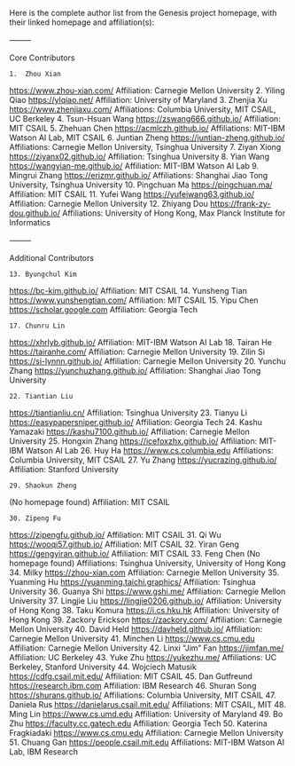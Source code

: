 Here is the complete author list from the Genesis project homepage, with their linked homepage and affiliation(s):

⸻

Core Contributors

	1.	Zhou Xian
https://www.zhou-xian.com/
Affiliation: Carnegie Mellon University
	2.	Yiling Qiao
https://ylqiao.net/
Affiliation: University of Maryland
	3.	Zhenjia Xu
https://www.zhenjiaxu.com/
Affiliations: Columbia University, MIT CSAIL, UC Berkeley
	4.	Tsun-Hsuan Wang
https://zswang666.github.io/
Affiliation: MIT CSAIL
	5.	Zhehuan Chen
https://acmlczh.github.io/
Affiliations: MIT-IBM Watson AI Lab, MIT CSAIL
	6.	Juntian Zheng
https://juntian-zheng.github.io/
Affiliations: Carnegie Mellon University, Tsinghua University
	7.	Ziyan Xiong
https://ziyanx02.github.io/
Affiliation: Tsinghua University
	8.	Yian Wang
https://wangyian-me.github.io/
Affiliation: MIT-IBM Watson AI Lab
	9.	Mingrui Zhang
https://erizmr.github.io/
Affiliations: Shanghai Jiao Tong University, Tsinghua University
	10.	Pingchuan Ma
https://pingchuan.ma/
Affiliation: MIT CSAIL
	11.	Yufei Wang
https://yufeiwang63.github.io/
Affiliation: Carnegie Mellon University
	12.	Zhiyang Dou
https://frank-zy-dou.github.io/
Affiliations: University of Hong Kong, Max Planck Institute for Informatics

⸻

Additional Contributors

	13.	Byungchul Kim
https://bc-kim.github.io/
Affiliation: MIT CSAIL
	14.	Yunsheng Tian
https://www.yunshengtian.com/
Affiliation: MIT CSAIL
	15.	Yipu Chen
https://scholar.google.com
Affiliation: Georgia Tech

	17.	Chunru Lin
https://xhrlyb.github.io/
Affiliation: MIT-IBM Watson AI Lab
	18.	Tairan He
https://tairanhe.com/
Affiliation: Carnegie Mellon University
	19.	Zilin Si
https://si-lynnn.github.io/
Affiliation: Carnegie Mellon University
	20.	Yunchu Zhang
https://yunchuzhang.github.io/
Affiliation: Shanghai Jiao Tong University

	22.	Tiantian Liu
https://tiantianliu.cn/
Affiliation: Tsinghua University
	23.	Tianyu Li
https://easypapersniper.github.io/
Affiliation: Georgia Tech
	24.	Kashu Yamazaki
https://kashu7100.github.io/
Affiliation: Carnegie Mellon University
	25.	Hongxin Zhang
https://icefoxzhx.github.io/
Affiliation: MIT-IBM Watson AI Lab
	26.	Huy Ha
https://www.cs.columbia.edu
Affiliations: Columbia University, MIT CSAIL
	27.	Yu Zhang
https://yucrazing.github.io/
Affiliation: Stanford University

	29.	Shaokun Zheng
(No homepage found)
Affiliation: MIT CSAIL

	30.	Zipeng Fu
https://zipengfu.github.io/
Affiliation: MIT CSAIL
	31.	Qi Wu
https://wooqi57.github.io/
Affiliation: MIT CSAIL
	32.	Yiran Geng
https://gengyiran.github.io/
Affiliation: MIT CSAIL
	33.	Feng Chen
(No homepage found)
Affiliations: Tsinghua University, University of Hong Kong
	34.	Milky
https://zhou-xian.com
Affiliation: Carnegie Mellon University
	35.	Yuanming Hu
https://yuanming.taichi.graphics/
Affiliation: Tsinghua University
	36.	Guanya Shi
https://www.gshi.me/
Affiliation: Carnegie Mellon University
	37.	Lingjie Liu
https://lingjie0206.github.io/
Affiliation: University of Hong Kong
	38.	Taku Komura
https://i.cs.hku.hk
Affiliation: University of Hong Kong
	39.	Zackory Erickson
https://zackory.com/
Affiliation: Carnegie Mellon University
	40.	David Held
https://davheld.github.io/
Affiliation: Carnegie Mellon University
	41.	Minchen Li
https://www.cs.cmu.edu
Affiliation: Carnegie Mellon University
	42.	Linxi “Jim” Fan
https://jimfan.me/
Affiliation: UC Berkeley
	43.	Yuke Zhu
https://yukezhu.me/
Affiliations: UC Berkeley, Stanford University
	44.	Wojciech Matusik
https://cdfg.csail.mit.edu/
Affiliation: MIT CSAIL
	45.	Dan Gutfreund
https://research.ibm.com
Affiliation: IBM Research
	46.	Shuran Song
https://shurans.github.io/
Affiliations: Columbia University, MIT CSAIL
	47.	Daniela Rus
https://danielarus.csail.mit.edu/
Affiliations: MIT CSAIL, MIT
	48.	Ming Lin
https://www.cs.umd.edu
Affiliation: University of Maryland
	49.	Bo Zhu
https://faculty.cc.gatech.edu
Affiliation: Georgia Tech
	50.	Katerina Fragkiadaki
https://www.cs.cmu.edu
Affiliation: Carnegie Mellon University
	51.	Chuang Gan
https://people.csail.mit.edu
Affiliations: MIT-IBM Watson AI Lab, IBM Research
